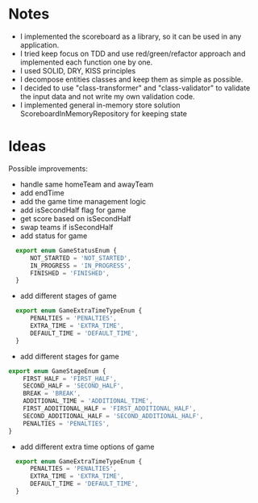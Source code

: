# Notes
- I implemented the scoreboard as a library, so it can be used in any application.
- I tried keep focus on TDD and use red/green/refactor approach and implemented each function one by one.
- I used SOLID, DRY, KISS principles
- I decompose entities classes and keep them as simple as possible. 
- I decided to use "class-transformer" and "class-validator" to validate the input data and not write my own validation code.
- I implemented general in-memory store solution ScoreboardInMemoryRepository for keeping state

# Ideas
Possible improvements:
- handle same homeTeam and awayTeam
- add endTime
- add the game time management logic
- add isSecondHalf flag for game
- get score based on isSecondHalf
- swap teams if isSecondHalf
- add status for game
```ts
  export enum GameStatusEnum {
      NOT_STARTED = 'NOT_STARTED',
      IN_PROGRESS = 'IN_PROGRESS',
      FINISHED = 'FINISHED',
  }
```
- add different stages of game
```ts
  export enum GameExtraTimeTypeEnum {
      PENALTIES = 'PENALTIES',
      EXTRA_TIME = 'EXTRA_TIME',
      DEFAULT_TIME = 'DEFAULT_TIME',
  }
```
- add different stages for game
```ts
export enum GameStageEnum {
    FIRST_HALF = 'FIRST_HALF',
    SECOND_HALF = 'SECOND_HALF',
    BREAK = 'BREAK',
    ADDITIONAL_TIME = 'ADDITIONAL_TIME',
    FIRST_ADDITIONAL_HALF = 'FIRST_ADDITIONAL_HALF',
    SECOND_ADDITIONAL_HALF = 'SECOND_ADDITIONAL_HALF',
    PENALTIES = 'PENALTIES',
}
```
- add different extra time options of game
```ts
  export enum GameExtraTimeTypeEnum {
      PENALTIES = 'PENALTIES',
      EXTRA_TIME = 'EXTRA_TIME',
      DEFAULT_TIME = 'DEFAULT_TIME',
  }
```



